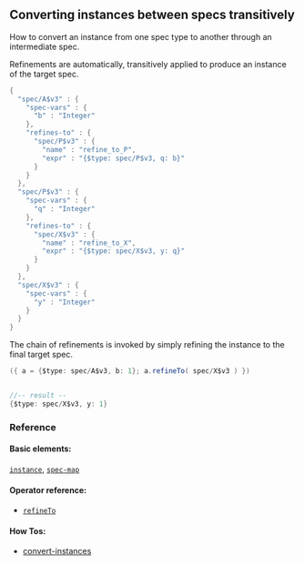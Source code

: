 <!---
  This markdown file was generated. Do not edit.
  -->

## Converting instances between specs transitively

How to convert an instance from one spec type to another through an intermediate spec.

Refinements are automatically, transitively applied to produce an instance of the target spec.

```java
{
  "spec/A$v3" : {
    "spec-vars" : {
      "b" : "Integer"
    },
    "refines-to" : {
      "spec/P$v3" : {
        "name" : "refine_to_P",
        "expr" : "{$type: spec/P$v3, q: b}"
      }
    }
  },
  "spec/P$v3" : {
    "spec-vars" : {
      "q" : "Integer"
    },
    "refines-to" : {
      "spec/X$v3" : {
        "name" : "refine_to_X",
        "expr" : "{$type: spec/X$v3, y: q}"
      }
    }
  },
  "spec/X$v3" : {
    "spec-vars" : {
      "y" : "Integer"
    }
  }
}
```

The chain of refinements is invoked by simply refining the instance to the final target spec.

```java
({ a = {$type: spec/A$v3, b: 1}; a.refineTo( spec/X$v3 ) })


//-- result --
{$type: spec/X$v3, y: 1}
```

### Reference

#### Basic elements:

[`instance`](../halite_basic-syntax-reference-j.md#instance), [`spec-map`](../../halite_spec-syntax-reference.md)

#### Operator reference:

* [`refineTo`](../halite_full-reference-j.md#refineTo)


#### How Tos:

* [convert-instances](../how-to/halite_convert-instances-j.md)


